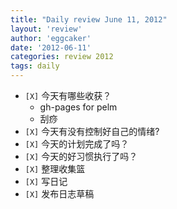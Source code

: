 ```yaml
---
title: "Daily review June 11, 2012" 
layout: 'review'
author: 'eggcaker'
date: '2012-06-11'
categories: review 2012
tags: daily
---
```



  * `[X]` 今天有哪些收获？ 
    * gh-pages for pelm 
    * 刮痧 
  * `[X]` 今天有没有控制好自己的情绪? 
  * `[X]` 今天的计划完成了吗？ 
  * `[X]` 今天的好习惯执行了吗？ 
  * `[X]` 整理收集篮 
  * `[X]` 写日记 
  * `[X]` 发布日志草稿 

